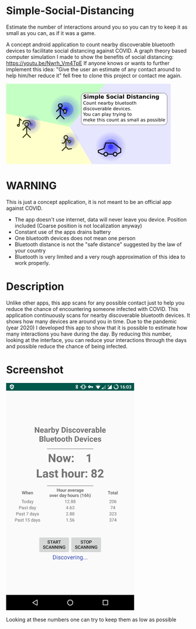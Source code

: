 # Simple-Social-Distancing

Estimate the number of interactions around you so you can try to keep it as small as you can, as if it was a game.

A concept android application to count nearby discoverable bluetooth devices to facilitate social distancing against COVID.
A graph theory based computer simulation I made to show the benefits of social distancing: https://youtu.be/Nwrh_Vm4TpE
If anyone knows or wants to further implement this idea: "Give the user an estimate of any contact around to help him/her reduce it" fell free to clone this project or contact me again.

![screenshot](https://github.com/Sinnefa/Simple-Social-Distancing/blob/master/markdown_imgs/banner_small.png)

# WARNING
This is just a concept application, it is not meant to be an official app against COVID.
* The app doesn't use internet, data will never leave you device. Position included (Coarse position is not localization anyway)
* Constant use of the apps drains battery
* One bluetooth devices does not mean one person
* Bluetooth distance is not the "safe distance" suggested by the law of your country
* Bluetooth is very limited and a very rough approximation of this idea to work properly.

# Description
Unlike other apps, this app scans for any possible contact just to help you reduce the chance of encountering someone infected with COVID.
This application continuously scans for nearby discoverable bluetooth devices. It shows how many devices are around you in time.
Due to the pandemic (year 2020) I developed this app to show that it is possible to estimate how many interactions you have during the day. By reducing this number, looking at the interface, you can reduce your interactions through the days and possible reduce the chance of being infected.

# Screenshot
![screenshot](https://github.com/Sinnefa/Simple-Social-Distancing/blob/master/markdown_imgs/Screenshot.png)

Looking at these numbers one can try to keep them as low as possible
